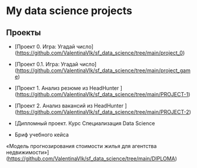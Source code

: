 # My data science projects

## Проекты

* [Проект 0. Игра: Угадай число] (https://github.com/ValentinaVlk/sf_data_science/tree/main/project_0)

* [Проект 0.1. Игра: Угадай число] (https://github.com/ValentinaVlk/sf_data_science/tree/main/project_game)

* [Проект 1. Анализ резюме из HeadHunter ] (https://github.com/ValentinaVlk/sf_data_science/tree/main/PROJECT-1)

* [Проект 2. Анализ вакансий из HeadHunter ] (https://github.com/ValentinaVlk/sf_data_science/tree/main/PROJECT-2)

* [Дипломный проект. Курс Специализация Data Science

* Бриф учебного кейса 

«Модель прогнозирования стоимости жилья для агентства недвижимости»]
 (https://github.com/ValentinaVlk/sf_data_science/tree/main/DIPLOMA)
